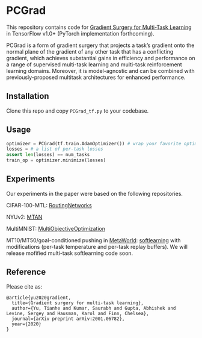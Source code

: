 
# PCGrad

This repository contains code for [Gradient Surgery for Multi-Task Learning](https://arxiv.org/pdf/2001.06782.pdf) in TensorFlow v1.0+ (PyTorch implementation forthcoming).

PCGrad is a form of gradient surgery that projects a task’s gradient onto the normal plane of the gradient of any other task that has a conflicting gradient, which achieves substantial gains in efficiency and performance on a range of supervised multi-task learning and multi-task reinforcement learning domains. Moreover, it is model-agnostic and can be combined with previously-proposed multitask architectures for enhanced performance.

## Installation
Clone this repo and copy `PCGrad_tf.py` to your codebase.

## Usage

```python
optimizer = PCGrad(tf.train.AdamOptimizer()) # wrap your favorite optimizer
losses = # a list of per-task losses
assert len(losses) == num_tasks
train_op = optimizer.minimize(losses)
```

## Experiments

Our experiments in the paper were based on the following repositories.

CIFAR-100-MTL: [RoutingNetworks](https://github.com/cle-ros/RoutingNetworks)

NYUv2: [MTAN](https://github.com/lorenmt/mtan)

MultiMNIST: [MultiObjectiveOptimization](https://github.com/intel-isl/MultiObjectiveOptimization)

MT10/MT50/goal-conditioned pushing in [MetaWorld](https://meta-world.github.io/): [softlearning](https://github.com/rail-berkeley/softlearning) with modifications (per-task temperature and per-task replay buffers). We will release mofified multi-task softlearning code soon.


## Reference

Please cite as:

```
@article{yu2020gradient,
  title={Gradient surgery for multi-task learning},
  author={Yu, Tianhe and Kumar, Saurabh and Gupta, Abhishek and Levine, Sergey and Hausman, Karol and Finn, Chelsea},
  journal={arXiv preprint arXiv:2001.06782},
  year={2020}
}
```
